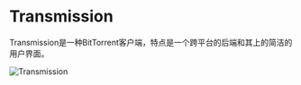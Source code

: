 # Transmission

Transmission是一种BitTorrent客户端，特点是一个跨平台的后端和其上的简洁的用户界面。

![Transmission](https://file.lifebus.top/imgs/transmission_logo.png)
